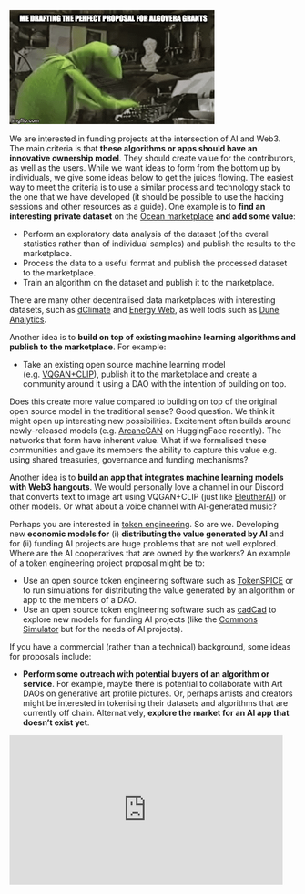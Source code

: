 ![](./assets/muppet_algo.gif)

We are interested in funding projects at the intersection of AI and Web3. The main criteria is that **these algorithms or apps should have an innovative ownership model**. They should create value for the contributors, as well as the users. While we want ideas to form from the bottom up by individuals, we give some ideas below to get the juices flowing. The easiest way to meet the criteria is to use a similar process and technology stack to the one that we have developed (it should be possible to use the hacking sessions and other resources as a guide). One example is to **find an interesting private dataset** on the [Ocean marketplace](https://market.oceanprotocol.com/) **and add some value**:

- Perform an exploratory data analysis of the dataset (of the overall statistics rather than of individual samples) and publish the results to the marketplace.
- Process the data to a useful format and publish the processed dataset to the marketplace.
- Train an algorithm on the dataset and publish it to the marketplace.

There are many other decentralised data marketplaces with interesting datasets, such as [dClimate](https://www.dclimate.net/) and [Energy Web](https://www.energyweb.org/), as well tools such as [Dune Analytics](https://dune.xyz/browse/dashboards).

Another idea is to **build on top of existing machine learning algorithms and publish to the marketplace**. For example:

- Take an existing open source machine learning model (e.g. [VQGAN+CLIP](https://ml.berkeley.edu/blog/posts/clip-art/)), publish it to the marketplace and create a community around it using a DAO with the intention of building on top.

Does this create more value compared to building on top of the original open source model in the traditional sense? Good question. We think it might open up interesting new possibilities. Excitement often builds around newly-released models (e.g. [ArcaneGAN](https://huggingface.co/spaces/akhaliq/ArcaneGAN) on HuggingFace recently). The networks that form have inherent value. What if we formalised these communities and gave its members the ability to capture this value e.g. using shared treasuries, governance and funding mechanisms?

Another idea is to **build an app that integrates machine learning models with Web3 hangouts**. We would personally love a channel in our Discord that converts text to image art using VQGAN+CLIP (just like [EleutherAI](https://www.eleuther.ai/)) or other models. Or what about a voice channel with AI-generated music?

Perhaps you are interested in [token engineering](https://blog.oceanprotocol.com/towards-a-practice-of-token-engineering-b02feeeff7ca). So are we. Developing new **economic models for** (i) **distributing the value generated by AI** and for (ii) funding AI projects are huge problems that are not well explored. Where are the AI cooperatives that are owned by the workers? An example of a token engineering project proposal might be to:

- Use an open source token engineering software such as [TokenSPICE](https://github.com/tokenspice/tokenspice) or to run simulations for distributing the value generated by an algorithm or app to the members of a DAO.
- Use an open source token engineering software such as [cadCad](https://cadcad.org/) to explore new models for funding AI projects (like the [Commons Simulator](https://sim.commonsstack.org/) but for the needs of AI projects).

If you have a commercial (rather than a technical) background, some ideas for proposals include:

- **Perform some outreach with potential buyers of an algorithm or service**. For example, maybe there is potential to collaborate with Art DAOs on generative art profile pictures. Or, perhaps artists and creators might be interested in tokenising their datasets and algorithms that are currently off chain. Alternatively, **explore the market for an AI app that doesn’t exist yet**.

<iframe src="https://giphy.com/embed/PjltrbWBuDdZ5PigyJ" width="480" height="262" frameBorder="0" class="giphy-embed" allowFullScreen></iframe><p><a href="https://giphy.com/gifs/wespark-PjltrbWBuDdZ5PigyJ"></a></p>
